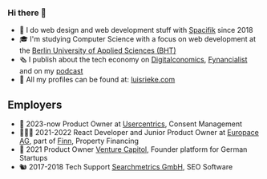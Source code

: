 ### Hi there 👋

- 🌱 I do web design and web development stuff with [Spacifik](https://spacifik.de/) since 2018
- 🎓 I'm studying Computer Science with a focus on web development at the [Berlin University of Applied Sciences (BHT)](https://www.bht-berlin.de/b-mi)
- 🗞️ I publish about the tech economy on [Digitalconomics](https://digitalconomics.de/), [Fynancialist](https://fynancialist.de/) and on my [podcast](https://open.spotify.com/show/38sPsl9vjeBAUeny2y1vT8?si=e9550d15618245d0&nd=1)
- 🍻 All my profiles can be found at: [luisrieke.com](https://luisrieke.com/)

## Employers

- 🍪 2023-now Product Owner at [Usercentrics](https://usercentrics.com/), Consent Management
- 🧑🏻‍💻 2021-2022 React Developer and Junior Product Owner at [Europace AG](https://europace.de/), part of [Finn](https://meinfinn.de/), Property Financing
- 🚀 2021 Product Owner [Venture Capitol](https://venturecapitol.de/), Founder platform for German Startups
- 🐿️ 2017-2018 Tech Support [Searchmetrics GmbH](https://www.searchmetrics.com/), SEO Software

